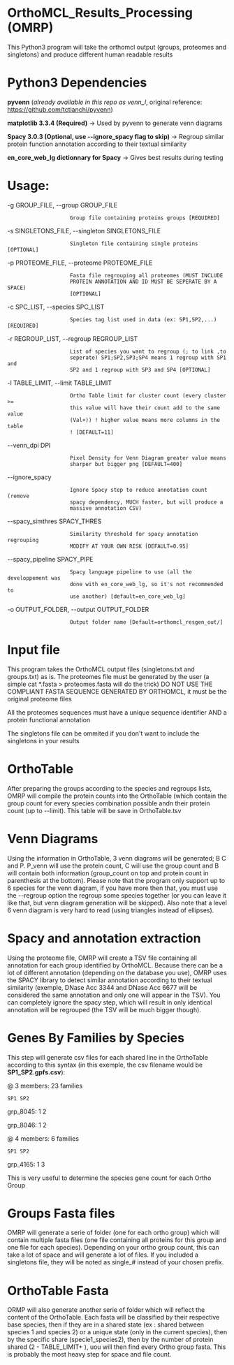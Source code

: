 # OrthoMCL_Results_Processing (OMRP)
This Python3 program will take the orthomcl output (groups, proteomes and singletons) and produce different human readable results

# Python3 Dependencies
**pyvenn** (_already available in this repo as venn_l_, original reference: https://github.com/tctianchi/pyvenn)

**matplotlib 3.3.4 (Required)** -> Used by pyvenn to generate venn diagrams

**Spacy 3.0.3 (Optional, use --ignore_spacy flag to skip)** -> Regroup similar protein function annotation according to their textual similarity

**en_core_web_lg dictionnary for Spacy** -> Gives best results during testing

# Usage:
  
  -g GROUP_FILE, --group GROUP_FILE
  
                        Group file containing proteins groups [REQUIRED]
                        
  -s SINGLETONS_FILE, --singleton SINGLETONS_FILE
  
                        Singleton file containing single proteins [OPTIONAL]
                        
  -p PROTEOME_FILE, --proteome PROTEOME_FILE
  
                        Fasta file regrouping all proteomes (MUST INCLUDE
                        PROTEIN ANNOTATION AND ID MUST BE SEPERATE BY A SPACE)
                        [OPTIONAL]
                        
  -c SPC_LIST, --species SPC_LIST
  
                        Species tag list used in data (ex: SP1,SP2,...) [REQUIRED]
                        
  -r REGROUP_LIST, --regroup REGROUP_LIST
  
                        List of species you want to regroup (; to link ,to
                        seperate) SP1;SP2,SP3;SP4 means 1 regroup with SP1 and
                        SP2 and 1 regroup with SP3 and SP4 [OPTIONAL]
                        
  -l TABLE_LIMIT, --limit TABLE_LIMIT
  
                        Ortho Table limit for cluster count (every cluster >=
                        this value will have their count add to the same value
                        (Val+)) ! higher value means more columns in the table
                        ! [DEFAULT=11]
                        
  --venn_dpi DPI
  
                        Pixel Density for Venn Diagram greater value means
                        sharper but bigger png [DEFAULT=400]
                        
  --ignore_spacy
  
                        Ignore Spacy step to reduce annotation count (remove
                        spacy dependency, MUCH faster, but will produce a
                        massive annotation CSV)
                        
  --spacy_simthres SPACY_THRES
  
                        Similarity threshold for spacy annotation regrouping
                        MODIFY AT YOUR OWN RISK [DEFAULT=0.95]
                        
  --spacy_pipeline SPACY_PIPE
  
                        Spacy language pipeline to use (all the developpement was
                        done with en_core_web_lg, so it's not recommended to
                        use another) [default=en_core_web_lg]
                        
  -o OUTPUT_FOLDER, --output OUTPUT_FOLDER
  
                        Output folder name [Default=orthomcl_resgen_out/]
                        
                        
 # Input file
 
This program takes the OrthoMCL output files (singletons.txt and groups.txt) as is. The proteomes file must be generated by the user (a simple cat *.fasta > proteomes.fasta will do the trick) DO NOT USE THE COMPLIANT FASTA SEQUENCE GENERATED BY ORTHOMCL, it must be the original proteome files
 
All the proteomes sequences must have a unique sequence identifier AND a protein functional annotation
 
The singletons file can be ommited if you don't want to include the singletons in your results

# OrthoTable
After preparing the groups according to the species and regroups lists, OMRP will compile the protein counts into the OrthoTable (which contain the group count for every species combination possible andn their protein count (up to --limit). This table will be save in OrthoTable.tsv

# Venn Diagrams
Using the information in OrthoTable, 3 venn diagrams will be generated; B C and P. P_venn will use the protein count, C will use the group count and B will contain both information (group_count on top and protein count in parenthesis at the bottom). Please note that the program only support up to 6 species for the venn diagram, if you have more then that, you must use the --regroup option the regroup some species together (or you can leave it like that, but venn diagram generation will be skipped). Also note that a level 6 venn diagram is very hard to read (using triangles instead of ellipses).

# Spacy and annotation extraction
Using the proteome file, OMRP will create a TSV file containing all annotation for each group identified by OrthoMCL. Because there can be a lot of different annotation (depending on the database you use), OMRP uses the SPACY library to detect similar annotation according to their textual similarity (exemple, DNase Acc 3344 and DNase Acc 6677 will be considered the same annotation and only one will appear in the TSV). You can completely ignore the spacy step, which will result in only identical annotation will be regrouped (the TSV will be much bigger though). 

# Genes By Families by Species
This step will generate csv files for each shared line in the OrthoTable according to this syntax (in this exemple, the csv filename would be **SP1_SP2.gpfs.csv**):

@ 3 members: 23 families

	SP1	SP2
	
grp_8045:	1	2

grp_8046:	1	2

@ 4 members: 6 families	

	SP1	SP2
	
grp_4165:	1	3


This is very useful to determine the species gene count for each Ortho Group 

# Groups Fasta files
OMRP will generate a serie of folder (one for each ortho group) which will contain multiple fasta files (one file containing all proteins for this group and one file for each species). Depending on your ortho group count, this can take a lot of space and will generate a lot of files. If you included a singletons file, they will be noted as single_# instead of your chosen prefix.

# OrthoTable Fasta
ORMP will also generate another serie of folder which will reflect the content of the OrthoTable. Each fasta will be classified by their respective base species, then if they are in a shared state (ex : shared between species 1 and species 2) or a unique state (only in the current species), then by the specific share (specie1_species2), then by the number of protein shared (2 - TABLE_LIMIT+ ), uou will then find every Ortho group fasta. This is probably the most heavy step for space and file count.
